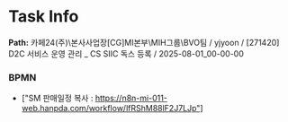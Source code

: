# Task Info

**Path:** 카페24(주)\본사사업장\[CG]MI본부\MIH그룹\BVO팀 / yjyoon / [271420] D2C 서비스 운영 관리 _ CS SIIC 독스 등록 / 2025-08-01_00-00-00

### BPMN
- ["SM 판매일정 복사 : https://n8n-mi-011-web.hanpda.com/workflow/lfRShM88lF2J7LJp"]

